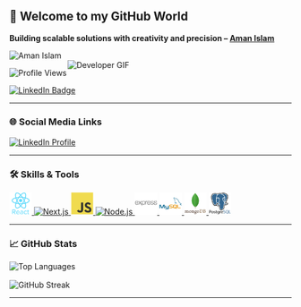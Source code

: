 ## 👋 Welcome to my GitHub World  
**Building scalable solutions with creativity and precision – [Aman Islam](https://github.com/Aman-Islam-2003)**  

![Aman Islam](https://readme-typing-svg.demolab.com/?font=Consolas&weight=600&pause=1000&color=2EA043&center=true&vCenter=true&width=435&lines=Full+Stack+Developer)  
<img align="right" width="400" src="https://media2.giphy.com/media/zhYSVCirREeIZtONCI/giphy.gif" alt="Developer GIF">  

<p align="left"> 
  <img src="https://komarev.com/ghpvc/?username=Aman-Islam-2003&label=Profile%20views&color=0e75b6&style=flat" alt="Profile Views" /> 
</p>

<p align="left"> 
  <a href="https://www.linkedin.com/in/aman-islam-a37769267/" target="_blank">
    <img src="https://img.shields.io/badge/-Connect%20on%20LinkedIn-blue?style=for-the-badge&logo=linkedin&logoColor=white" alt="LinkedIn Badge" />
  </a> 
</p>

---

### 🌐 Social Media Links  
<p align="left">
  <a href="https://www.linkedin.com/in/aman-islam-a37769267/" target="_blank">
    <img align="center" src="https://raw.githubusercontent.com/rahuldkjain/github-profile-readme-generator/master/src/images/icons/Social/linked-in-alt.svg" alt="LinkedIn Profile" height="30" width="40" />
  </a>
</p>

---

### 🛠️ Skills & Tools  
<p align="left">
  <a href="https://reactjs.org/" target="_blank" rel="noreferrer"> 
    <img src="https://raw.githubusercontent.com/devicons/devicon/master/icons/react/react-original-wordmark.svg" alt="React" width="40" height="40" />
  </a>
  <a href="https://nextjs.org/" target="_blank" rel="noreferrer"> 
    <img src="https://static-00.iconduck.com/assets.00/nextjs-icon-512x512-y563b8iq.png" alt="Next.js" width="40" height="40" /> 
  </a>
  <a href="https://developer.mozilla.org/en-US/docs/Web/JavaScript" target="_blank" rel="noreferrer"> 
    <img src="https://raw.githubusercontent.com/devicons/devicon/master/icons/javascript/javascript-original.svg" alt="JavaScript" width="40" height="40" /> 
  </a> 
  <a href="https://nodejs.org/" target="_blank" rel="noreferrer"> 
    <img src="https://cdn.freebiesupply.com/logos/large/2x/nodejs-1-logo-png-transparent.png" alt="Node.js" width="60" height="40" /> 
  </a> 
  <a href="https://expressjs.com/" target="_blank" rel="noreferrer"> 
    <img src="https://raw.githubusercontent.com/devicons/devicon/master/icons/express/express-original-wordmark.svg" alt="Express.js" width="40" height="40" />
  </a>
  <a href="https://www.mysql.com/" target="_blank" rel="noreferrer"> 
    <img src="https://raw.githubusercontent.com/devicons/devicon/master/icons/mysql/mysql-original-wordmark.svg" alt="MySQL" width="40" height="40" />
  </a>
  <a href="https://www.mongodb.com/" target="_blank" rel="noreferrer"> 
    <img src="https://raw.githubusercontent.com/devicons/devicon/master/icons/mongodb/mongodb-original-wordmark.svg" alt="MongoDB" width="40" height="40" />
  </a>
  <a href="https://www.postgresql.org/" target="_blank" rel="noreferrer"> 
    <img src="https://raw.githubusercontent.com/devicons/devicon/master/icons/postgresql/postgresql-original-wordmark.svg" alt="PostgreSQL" width="40" height="40" />
  </a>
</p>

---

### 📈 GitHub Stats  
<p>
  <img align="left" src="https://github-readme-stats.vercel.app/api/top-langs?username=Aman-Islam-2003&theme=tokyonight&count_private=true&layout=compact" alt="Top Languages" />
</p>
<br />

<p>
  <img align="center" src="https://github-readme-streak-stats.herokuapp.com/?user=Aman-Islam-2003&theme=react&hide_border=false" alt="GitHub Streak" />
</p>

---
